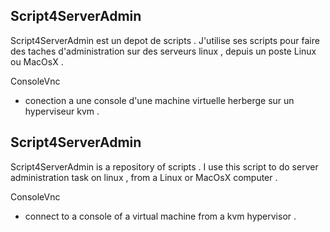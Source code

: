 Script4ServerAdmin
------------------

Script4ServerAdmin est un depot de scripts .
J'utilise ses scripts pour faire des taches d'administration sur des serveurs linux ,
depuis un poste Linux ou MacOsX .

ConsoleVnc
  - conection a une console d'une machine virtuelle herberge sur un hyperviseur kvm .


Script4ServerAdmin
------------------

Script4ServerAdmin is a repository of scripts .
I use this script to do server administration task on linux , 
from a Linux or MacOsX computer .

ConsoleVnc
  - connect to a console of a virtual machine from a kvm hypervisor .



